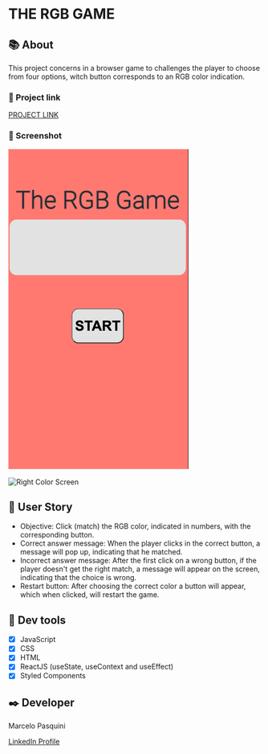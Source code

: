 # THE RGB GAME


## 📚 About

This project concerns in a browser game to challenges the player to choose from four options, witch button corresponds to an RGB color indication.

### 📱 Project link

[PROJECT LINK](https://mpasquini-desktop-tip-calculator.netlify.app/)

### 📸 Screenshot

![Start Screen]( https://github.com/MarceloPasquiniB/React-rgb-color-game/blob/master/Screenshots/RGB-Game-start-screen.png)

![Right Color Screen]( https://github.com/MarceloPasquiniB/React-rgb-color-game/blob/master/Screenshots/RGB-game-correct-anws!er-screen.png)


## 📝 User Story

-	Objective: Click (match) the RGB color, indicated in numbers, with the corresponding button.
-	Correct answer message: When the player clicks in the correct button, a message will pop up, indicating that he matched.
-	Incorrect answer message: After the first click on a wrong button, if the player doesn't get the right match, a message will appear on the screen, indicating that the choice is wrong.
-	Restart button: After choosing the correct color a button will appear, which when clicked, will restart the game.


## 🔧 Dev tools


-	[X] JavaScript
-	[X] CSS
-	[X] HTML
-	[X] ReactJS (useState, useContext and useEffect)
-	[X] Styled Components

## ✒️ Developer

Marcelo Pasquini

[LinkedIn Profile](https://www.linkedin.com/in/mpbrazil/)
